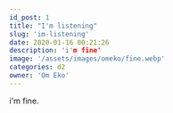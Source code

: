 ```yaml
---
id_post: 1
title: "I'm listening"
slug: 'im-listening'
date: 2020-01-16 00:21:26
description: 'i'm fine'
image: '/assets/images/omeko/fine.webp'
categories: d2
owner: 'Om Eko'
---
```


i'm fine.